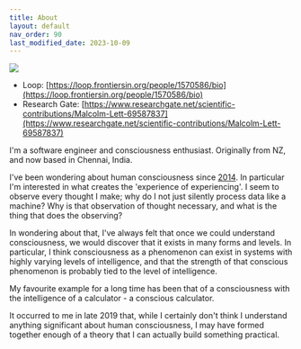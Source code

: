 ```yaml
---
title: About
layout: default
nav_order: 90
last_modified_date: 2023-10-09
---
```


![](../../assets/images/me.jpg)

* Loop: [https://loop.frontiersin.org/people/1570586/bio](https://loop.frontiersin.org/people/1570586/bio)
* Research Gate: [https://www.researchgate.net/scientific-contributions/Malcolm-Lett-69587837](https://www.researchgate.net/scientific-contributions/Malcolm-Lett-69587837)

I'm a software engineer and consciousness enthusiast. Originally from NZ, and now based in Chennai, India.


I've been wondering about human consciousness since [2014](https://hometechnician.wordpress.com/2014/07/18/my-theory-on-consciousness/). In particular I'm interested in what creates the 'experience of experiencing'. I seem to observe every thought I make; why do I not just silently process data like a machine? Why is that observation of thought necessary, and what is the thing that does the observing?

In wondering about that, I've always felt that once we could understand consciousness, we would discover that it exists in many forms and levels. In particular, I think consciousness as a phenomenon can exist in systems with highly varying levels of intelligence, and that the strength of that conscious phenomenon is probably tied to the level of intelligence.

My favourite example for a long time has been that of a consciousness with the intelligence of a calculator - a conscious calculator.

It occurred to me in late 2019 that, while I certainly don't think I understand anything significant about human consciousness, I may have formed together enough of a theory that I can actually build something practical.

